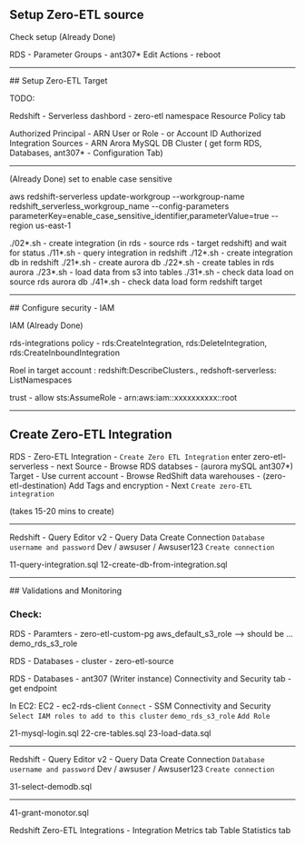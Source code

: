 ## Setup Zero-ETL source

Check setup (Already Done)

RDS - Parameter Groups - ant307*
Edit
Actions - reboot

----

## Setup Zero-ETL Target

TODO:

Redshift - Serverless dashbord - zero-etl namespace
Resource Policy tab

Authorized Principal - ARN User or Role - or Account ID
Authorized Integration Sources - ARN Arora MySQL DB Cluster
( get form RDS, Databases, ant307* - Configuration Tab)

-----

(Already Done)
set to enable case sensitive 

aws redshift-serverless update-workgroup --workgroup-name redshift_serverless_workgroup_name --config-parameters parameterKey=enable_case_sensitive_identifier,parameterValue=true --region us-east-1

./02*.sh - create integration (in rds - source rds - target redshift) and wait for status
./11*.sh - query integration in redshift
./12*.sh - create integration db in redshift
./21*.sh - create aurora db
./22*.sh - create tables in rds aurora
./23*.sh - load data from s3 into tables
./31*.sh - check data load on source rds aurora db
./41*.sh - check data load form redshift target



----

## Configure security - IAM

IAM (Already Done)

rds-integrations policy - rds:CreateIntegration, rds:DeleteIntegration, rds:CreateInboundIntegration

Roel in target account :
redshift:DescribeClusters., redshoft-serverless: ListNamespaces

trust - allow sts:AssumeRole - arn:aws:iam::xxxxxxxxxx::root

-----

## Create Zero-ETL Integration

RDS - Zero-ETL Integration - `Create Zero ETL Integration`
enter zero-etl-serverless - next
Source - Browse RDS databses - (aurora mySQL ant307*)
Target - Use current account - Browse RedShift data warehouses - (zero-etl-destination)
Add Tags and encryption - Next
`Create zero-ETL integration`

(takes 15-20 mins to create)


-----

Redshift - Query Editor v2 - Query Data
Create Connection
`Database username and password`
Dev / awsuser / Awsuser123 `Create connection`

11-query-integration.sql
12-create-db-from-integration.sql

----

## Validations and Monitoring


### Check:
RDS - Paramters - zero-etl-custom-pg
aws_default_s3_role --> should be ...   demo_rds_s3_role

RDS - Databases - cluster - zero-etl-source



RDS - Databases - ant307 (Writer instance) 
Connectivity and Security tab - get endpoint

In EC2:
EC2 - ec2-rds-client  `Connect` - SSM
Connectivity and Security
`Select IAM roles to add to this cluster`
`demo_rds_s3_role`
`Add Role`


21-mysql-login.sql
22-cre-tables.sql
23-load-data.sql



---

Redshift - Query Editor v2 - Query Data
Create Connection
`Database username and password`
Dev / awsuser / Awsuser123 `Create connection`

31-select-demodb.sql

----

41-grant-monotor.sql

Redshift
Zero-ETL Integrations - 
Integration Metrics tab
Table Statistics tab








